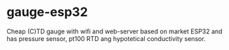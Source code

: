 # gauge-esp32
Cheap (C)TD gauge with wifi and web-server based on market ESP32 and has pressure sensor, pt100 RTD ang hypotetical conductivity sensor.
